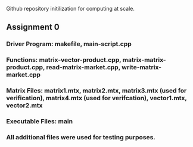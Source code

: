 Github repository initilization for computing at scale.

## Assignment 0
### Driver Program: makefile, main-script.cpp
### Functions: matrix-vector-product.cpp, matrix-matrix-product.cpp, read-matrix-market.cpp, write-matrix-market.cpp
### Matrix Files: matrix1.mtx, matrix2.mtx, matrix3.mtx (used for verification), matrix4.mtx (used for verifcation), vector1.mtx, vector2.mtx
### Executable Files: main
### All additional files were used for testing purposes.

